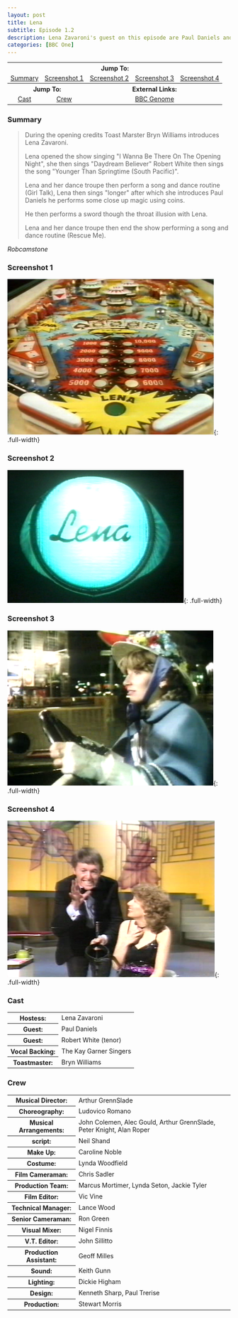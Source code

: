 ```yaml
---
layout: post
title: Lena
subtitle: Episode 1.2
description: Lena Zavaroni's guest on this episode are Paul Daniels and Robert White. Click on link for details.
categories: [BBC One]
---
```


<table>
<tr align="center">
<th colspan="5">Jump To:</th>
</tr>

<tr align="center">
<td><a href="#summary">Summary</a></td>
<td><a href="#screenshot-1">Screenshot 1</a></td>
<td><a href="#screenshot-2">Screenshot 2</a></td>
<td><a href="#screenshot-3">Screenshot 3</a></td>
<td><a href="#screenshot-4">Screenshot 4</a></td>
</tr>

<tr align="center">
<th colspan="2">Jump To:</th>
<th colspan="3">External Links:</th>
</tr>

<tr align="center">
<td><a href="#cast">Cast</a></td>
<td><a href="#crew">Crew</a></td>
<td colspan="3"><a href="https://genome.ch.bbc.co.uk/bd90121b8dba4bb9b976542dc0dd1a79">BBC Genome</a></td>
</tr>
</table>

### Summary

> During the opening credits Toast Marster Bryn Williams introduces Lena Zavaroni.
>
> Lena opened the show singing &quot;I Wanna Be There On The Opening Night&quot;, she then sings &quot;Daydream Believer&quot; Robert White then sings the song &quot;Younger Than Springtime (South Pacific)&quot;.
>
> Lena and her dance troupe then perform a song and dance routine (Girl Talk), Lena then sings &quot;longer&quot; after which she introduces Paul Daniels he performs some close up magic using coins.
>
> He then performs a sword though the throat illusion with Lena.
>
> Lena and her dance troupe then end the show performing a song and dance routine (Rescue Me).

<cite>Robcamstone</cite>


### Screenshot 1

![](/assets/images/BBC/1980-lena-screenshot-01.png){: .full-width}

### Screenshot 2
![](/assets/images/BBC/1980-lena-screenshot-02.png){: .full-width}

### Screenshot 3
![](/assets/images/BBC/1980-lena-screenshot-03.png){: .full-width}

### Screenshot 4
![](/assets/images/BBC/1980-lena-screenshot-05.png){: .full-width}

### Cast

<table>
<tr><th>Hostess:</th><td>Lena Zavaroni</td></tr>
<tr><th>Guest:</th><td>Paul Daniels</td></tr>
<tr><th>Guest:</th><td>Robert White (tenor)</td></tr>
<tr><th>Vocal Backing:</th><td>The Kay Garner Singers</td></tr>
<tr><th>Toastmaster:</th><td>Bryn Williams</td></tr>
</table>

### Crew

<table>
<tr><th>Musical Director:</th><td>Arthur GrennSlade</td></tr>

<tr><th>Choreography:</th><td>Ludovico Romano</td></tr>

<tr><th>Musical Arrangements:</th><td>John Colemen, Alec Gould, Arthur GrennSlade, Peter Knight, Alan Roper</td></tr>

<tr><th>script:</th><td>Neil Shand</td></tr>

<tr><th>Make Up:</th><td>Caroline Noble</td></tr>

<tr><th>Costume:</th><td>Lynda Woodfield</td></tr>

<tr><th>Film Cameraman:</th><td>Chris Sadler</td></tr>

<tr><th>Production Team:</th><td>Marcus Mortimer, Lynda Seton, Jackie Tyler</td></tr>

<tr><th>Film Editor:</th><td>Vic Vine</td></tr>

<tr><th>Technical Manager:</th><td>Lance Wood</td></tr>

<tr><th>Senior Cameraman:</th><td>Ron Green</td></tr>

<tr><th>Visual Mixer:</th><td>Nigel Finnis</td></tr>

<tr><th>V.T. Editor:</th><td>John Sillitto</td></tr>

<tr><th>Production Assistant:</th><td>Geoff Milles</td></tr>

<tr><th>Sound:</th><td>Keith Gunn</td></tr>

<tr><th>Lighting:</th><td>Dickie Higham</td></tr>

<tr><th>Design:</th><td>Kenneth Sharp, Paul Trerise</td></tr>

<tr><th>Production:</th><td>Stewart Morris</td></tr>
</table>

